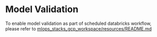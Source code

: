 # Model Validation
To enable model validation as part of scheduled databricks workflow, please refer to [mlops_stacks_gcp_workspace/resources/README.md](../resources/README.md)
